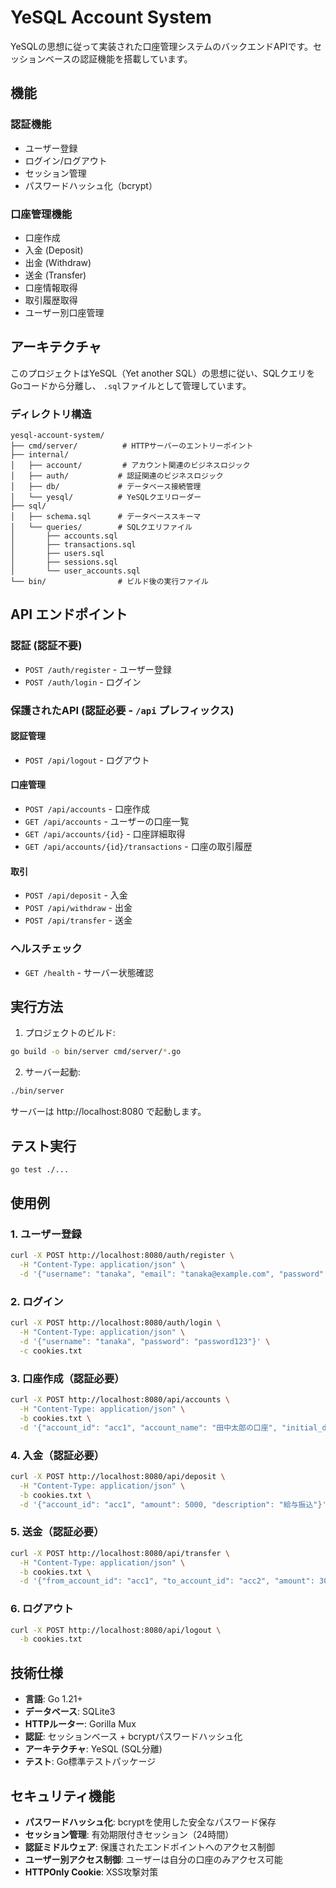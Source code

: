 # YeSQL Account System

YeSQLの思想に従って実装された口座管理システムのバックエンドAPIです。セッションベースの認証機能を搭載しています。

## 機能

### 認証機能
- ユーザー登録
- ログイン/ログアウト
- セッション管理
- パスワードハッシュ化（bcrypt）

### 口座管理機能
- 口座作成
- 入金 (Deposit)
- 出金 (Withdraw) 
- 送金 (Transfer)
- 口座情報取得
- 取引履歴取得
- ユーザー別口座管理

## アーキテクチャ

このプロジェクトはYeSQL（Yet another SQL）の思想に従い、SQLクエリをGoコードから分離し、
`.sql`ファイルとして管理しています。

### ディレクトリ構造

```
yesql-account-system/
├── cmd/server/          # HTTPサーバーのエントリーポイント
├── internal/
│   ├── account/         # アカウント関連のビジネスロジック
│   ├── auth/           # 認証関連のビジネスロジック
│   ├── db/             # データベース接続管理
│   └── yesql/          # YeSQLクエリローダー
├── sql/
│   ├── schema.sql      # データベーススキーマ
│   └── queries/        # SQLクエリファイル
│       ├── accounts.sql
│       ├── transactions.sql
│       ├── users.sql
│       ├── sessions.sql
│       └── user_accounts.sql
└── bin/                # ビルド後の実行ファイル
```

## API エンドポイント

### 認証 (認証不要)
- `POST /auth/register` - ユーザー登録
- `POST /auth/login` - ログイン

### 保護されたAPI (認証必要 - `/api` プレフィックス)

#### 認証管理
- `POST /api/logout` - ログアウト

#### 口座管理
- `POST /api/accounts` - 口座作成
- `GET /api/accounts` - ユーザーの口座一覧
- `GET /api/accounts/{id}` - 口座詳細取得
- `GET /api/accounts/{id}/transactions` - 口座の取引履歴

#### 取引
- `POST /api/deposit` - 入金
- `POST /api/withdraw` - 出金  
- `POST /api/transfer` - 送金

### ヘルスチェック
- `GET /health` - サーバー状態確認

## 実行方法

1. プロジェクトのビルド:
```bash
go build -o bin/server cmd/server/*.go
```

2. サーバー起動:
```bash
./bin/server
```

サーバーは http://localhost:8080 で起動します。

## テスト実行

```bash
go test ./...
```

## 使用例

### 1. ユーザー登録
```bash
curl -X POST http://localhost:8080/auth/register \
  -H "Content-Type: application/json" \
  -d '{"username": "tanaka", "email": "tanaka@example.com", "password": "password123"}'
```

### 2. ログイン
```bash
curl -X POST http://localhost:8080/auth/login \
  -H "Content-Type: application/json" \
  -d '{"username": "tanaka", "password": "password123"}' \
  -c cookies.txt
```

### 3. 口座作成（認証必要）
```bash
curl -X POST http://localhost:8080/api/accounts \
  -H "Content-Type: application/json" \
  -b cookies.txt \
  -d '{"account_id": "acc1", "account_name": "田中太郎の口座", "initial_deposit": 10000}'
```

### 4. 入金（認証必要）
```bash
curl -X POST http://localhost:8080/api/deposit \
  -H "Content-Type: application/json" \
  -b cookies.txt \
  -d '{"account_id": "acc1", "amount": 5000, "description": "給与振込"}'
```

### 5. 送金（認証必要）
```bash
curl -X POST http://localhost:8080/api/transfer \
  -H "Content-Type: application/json" \
  -b cookies.txt \
  -d '{"from_account_id": "acc1", "to_account_id": "acc2", "amount": 3000, "description": "家賃支払い"}'
```

### 6. ログアウト
```bash
curl -X POST http://localhost:8080/api/logout \
  -b cookies.txt
```

## 技術仕様

- **言語**: Go 1.21+
- **データベース**: SQLite3
- **HTTPルーター**: Gorilla Mux
- **認証**: セッションベース + bcryptパスワードハッシュ化
- **アーキテクチャ**: YeSQL (SQL分離)
- **テスト**: Go標準テストパッケージ

## セキュリティ機能

- **パスワードハッシュ化**: bcryptを使用した安全なパスワード保存
- **セッション管理**: 有効期限付きセッション（24時間）
- **認証ミドルウェア**: 保護されたエンドポイントへのアクセス制御
- **ユーザー別アクセス制御**: ユーザーは自分の口座のみアクセス可能
- **HTTPOnly Cookie**: XSS攻撃対策